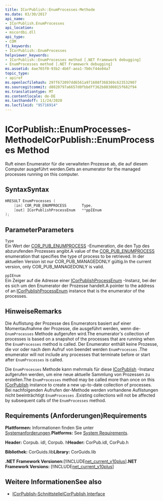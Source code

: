 ```yaml
---
title: ICorPublish::EnumProcesses-Methode
ms.date: 03/30/2017
api_name:
- ICorPublish.EnumProcesses
api_location:
- mscordbi.dll
api_type:
- COM
f1_keywords:
- ICorPublish::EnumProcesses
helpviewer_keywords:
- ICorPublish::EnumProcesses method [.NET Framework debugging]
- EnumProcesses method [.NET Framework debugging]
ms.assetid: 4ae765f0-93b2-4b6f-aea1-7b0cf44e04a7
topic_type:
- apiref
ms.openlocfilehash: 297f672097dd6561a971608f368369c623532907
ms.sourcegitcommit: d8020797a6657d0fbbdff362b80300815f682f94
ms.translationtype: MT
ms.contentlocale: de-DE
ms.lasthandoff: 11/24/2020
ms.locfileid: "95716914"
---
```

# <a name="icorpublishenumprocesses-method"></a><span data-ttu-id="df91c-102">ICorPublish::EnumProcesses-Methode</span><span class="sxs-lookup"><span data-stu-id="df91c-102">ICorPublish::EnumProcesses Method</span></span>

<span data-ttu-id="df91c-103">Ruft einen Enumerator für die verwalteten Prozesse ab, die auf diesem Computer ausgeführt werden.</span><span class="sxs-lookup"><span data-stu-id="df91c-103">Gets an enumerator for the managed processes running on this computer.</span></span>  
  
## <a name="syntax"></a><span data-ttu-id="df91c-104">Syntax</span><span class="sxs-lookup"><span data-stu-id="df91c-104">Syntax</span></span>  
  
```cpp  
HRESULT EnumProcesses (  
    [in] COR_PUB_ENUMPROCESS       Type,  
    [out] ICorPublishProcessEnum   **ppIEnum  
);  
```  
  
## <a name="parameters"></a><span data-ttu-id="df91c-105">Parameter</span><span class="sxs-lookup"><span data-stu-id="df91c-105">Parameters</span></span>  

 `Type`  
 <span data-ttu-id="df91c-106">Ein Wert der [COR_PUB_ENUMPROCESS](cor-pub-enumprocess-enumeration.md) -Enumeration, die den Typ des abzurufenden Prozesses angibt.</span><span class="sxs-lookup"><span data-stu-id="df91c-106">A value of the [COR_PUB_ENUMPROCESS](cor-pub-enumprocess-enumeration.md) enumeration that specifies the type of process to be retrieved.</span></span> <span data-ttu-id="df91c-107">In der aktuellen Version ist nur COR_PUB_MANAGEDONLY gültig.</span><span class="sxs-lookup"><span data-stu-id="df91c-107">In the current version, only COR_PUB_MANAGEDONLY is valid.</span></span>  
  
 `ppIEnum`  
 <span data-ttu-id="df91c-108">Ein Zeiger auf die Adresse einer [ICorPublishProcessEnum](icorpublishprocessenum-interface.md) -Instanz, bei der es sich um den Enumerator der Prozesse handelt.</span><span class="sxs-lookup"><span data-stu-id="df91c-108">A pointer to the address of an [ICorPublishProcessEnum](icorpublishprocessenum-interface.md) instance that is the enumerator of the processes.</span></span>  
  
## <a name="remarks"></a><span data-ttu-id="df91c-109">Hinweise</span><span class="sxs-lookup"><span data-stu-id="df91c-109">Remarks</span></span>  

 <span data-ttu-id="df91c-110">Die Auflistung der Prozesse des Enumerators basiert auf einer Momentaufnahme der Prozesse, die ausgeführt werden, wenn die- `EnumProcesses` Methode aufgerufen wird.</span><span class="sxs-lookup"><span data-stu-id="df91c-110">The enumerator's collection of processes is based on a snapshot of the processes that are running when the `EnumProcesses` method is called.</span></span> <span data-ttu-id="df91c-111">Der Enumerator enthält keine Prozesse, die vor oder nach dem Aufruf von beendet werden `EnumProcesses` .</span><span class="sxs-lookup"><span data-stu-id="df91c-111">The enumerator will not include any processes that terminate before or start after `EnumProcesses` is called.</span></span>  
  
 <span data-ttu-id="df91c-112">Die `EnumProcesses` Methode kann mehrmals für diese [ICorPublish](icorpublish-interface.md) -Instanz aufgerufen werden, um eine neue aktuelle Sammlung von Prozessen zu erstellen.</span><span class="sxs-lookup"><span data-stu-id="df91c-112">The `EnumProcesses` method may be called more than once on this [ICorPublish](icorpublish-interface.md) instance to create a new up-to-date collection of processes.</span></span> <span data-ttu-id="df91c-113">Bei nachfolgenden Aufrufen der-Methode werden vorhandene Auflistungen nicht beeinträchtigt `EnumProcesses` .</span><span class="sxs-lookup"><span data-stu-id="df91c-113">Existing collections will not be affected by subsequent calls of the `EnumProcesses` method.</span></span>  
  
## <a name="requirements"></a><span data-ttu-id="df91c-114">Requirements (Anforderungen)</span><span class="sxs-lookup"><span data-stu-id="df91c-114">Requirements</span></span>  

 <span data-ttu-id="df91c-115">**Plattformen:** Informationen finden Sie unter [Systemanforderungen](../../get-started/system-requirements.md).</span><span class="sxs-lookup"><span data-stu-id="df91c-115">**Platforms:** See [System Requirements](../../get-started/system-requirements.md).</span></span>  
  
 <span data-ttu-id="df91c-116">**Header:** Corpub. idl, Corpub. h</span><span class="sxs-lookup"><span data-stu-id="df91c-116">**Header:** CorPub.idl, CorPub.h</span></span>  
  
 <span data-ttu-id="df91c-117">**Bibliothek:** CorGuids.lib</span><span class="sxs-lookup"><span data-stu-id="df91c-117">**Library:** CorGuids.lib</span></span>  
  
 <span data-ttu-id="df91c-118">**.NET Framework Versionen:**[!INCLUDE[net_current_v10plus](../../../../includes/net-current-v10plus-md.md)]</span><span class="sxs-lookup"><span data-stu-id="df91c-118">**.NET Framework Versions:** [!INCLUDE[net_current_v10plus](../../../../includes/net-current-v10plus-md.md)]</span></span>  
  
## <a name="see-also"></a><span data-ttu-id="df91c-119">Weitere Informationen</span><span class="sxs-lookup"><span data-stu-id="df91c-119">See also</span></span>

- [<span data-ttu-id="df91c-120">ICorPublish-Schnittstelle</span><span class="sxs-lookup"><span data-stu-id="df91c-120">ICorPublish Interface</span></span>](icorpublish-interface.md)
